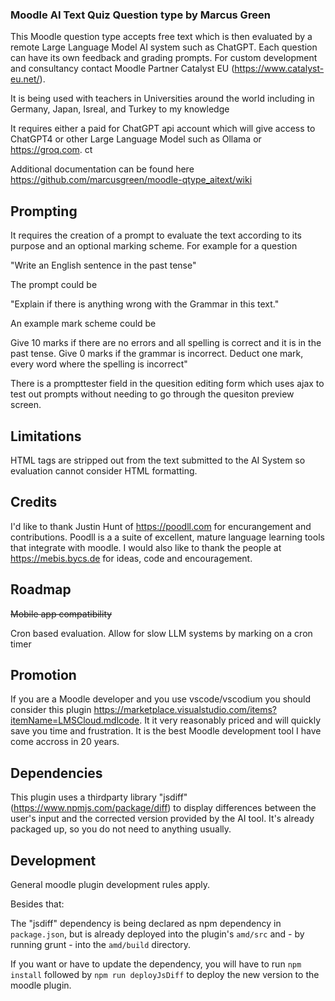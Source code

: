 ###  Moodle AI Text Quiz Question type by Marcus Green

This Moodle question type accepts free text which is then evaluated by a remote Large Language Model AI system such as ChatGPT. Each question can have its own feedback and grading prompts. For custom development and consultancy contact Moodle Partner Catalyst EU (https://www.catalyst-eu.net/).


It is being used with teachers in Universities around
the world including in Germany, Japan, Isreal, and Turkey to my knowledge

It requires either a paid for ChatGPT api account which will give access to ChatGPT4 or
other Large Language Model such as Ollama or https://groq.com.
ct

Additional documentation can be found here https://github.com/marcusgreen/moodle-qtype_aitext/wiki

## Prompting
It requires the creation of a prompt to evaluate the text according to its purpose and an optional marking scheme. For example for a question

"Write an English sentence in the past tense"

The prompt could be

"Explain if there is anything wrong with the Grammar in this text."

An example mark scheme could be

Give 10 marks if there are no errors and all spelling is correct and it is in the past tense. Give 0 marks if the grammar is incorrect. Deduct one mark,  every word where the spelling is incorrect"

There is a prompttester field in the quesition editing form which uses ajax to test out prompts without needing to go through the quesiton preview screen.

## Limitations

HTML tags are stripped out from the text submitted to the AI System so evaluation cannot consider HTML formatting.

## Credits

I'd like to thank Justin Hunt of https://poodll.com for encurangement and contributions. Poodll is a a suite of excellent, mature language learning tools that integrate with moodle.
I would also like to thank the people at https://mebis.bycs.de for ideas, code and encouragement.

## Roadmap
~~Mobile app compatibility~~

Cron based evaluation. Allow for slow LLM systems by marking on a cron timer

## Promotion
If you are a Moodle developer and you use vscode/vscodium you should consider this plugin https://marketplace.visualstudio.com/items?itemName=LMSCloud.mdlcode.
It it very reasonably priced and will quickly save you time and frustration. It is the best Moodle development tool I have come accross in 20 years.

## Dependencies

This plugin uses a thirdparty library "jsdiff" (https://www.npmjs.com/package/diff) to display differences between the user's input and the corrected version provided by the AI tool. It's already packaged up, so you do not need to anything usually.

## Development

General moodle plugin development rules apply.

Besides that:

The "jsdiff" dependency is being declared as npm dependency in `package.json`, but is already deployed into the plugin's `amd/src` and - by running grunt - into the `amd/build` directory.

If you want or have to update the dependency, you will have to run `npm install` followed by `npm run deployJsDiff` to deploy the new version to the moodle plugin.
